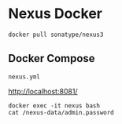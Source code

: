 # Nexus Docker

```
docker pull sonatype/nexus3
```

## Docker Compose
`nexus.yml`

[http://localhost:8081/](http://localhost:8081/)

```
docker exec -it nexus bash
cat /nexus-data/admin.password
```
